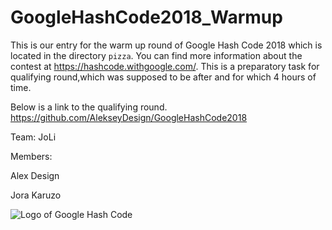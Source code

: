 # GoogleHashCode2018_Warmup

This is our entry for the warm up round of Google Hash Code 2018 which is located in the directory `pizza`.
You can find more information about the contest at https://hashcode.withgoogle.com/.
This is a preparatory task for qualifying round,which was supposed to be after and for which 4 hours of time.

Below is a link to the qualifying round.
https://github.com/AlekseyDesign/GoogleHashCode2018


Team: JoLi

Members:

Alex Design

Jora Karuzo


![Logo of Google Hash Code](https://hashcode.withgoogle.com/resources/logo/hashcode_hero.png)

